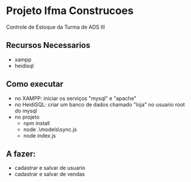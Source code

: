 # Projeto Ifma Construcoes
Controle de Estoque da Turma de ADS III
## Recursos Necessarios
 - xampp
 - heidisql
## Como executar
- no XAMPP: iniciar os serviços "mysql" e "apache"
- no HeidiSQL: criar um banco de dados chamado "loja" no usuario root do mysql
- no projeto
    - npm install
    - node .\models\sync.js
    - node index.js
## A fazer:
 - cadastrar e salvar de usuario
 - cadastrar e salvar de vendas 
